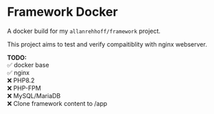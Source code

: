 # Framework Docker

A docker build for my `allanrehhoff/framework` project.  

This project aims to test and verify compaitiblity with nginx webserver.  

**TODO:**  
✅ docker base  
✅ nginx  
❌ PHP8.2   
❌ PHP-FPM  
❌ MySQL/MariaDB  
❌ Clone framework content to /app  